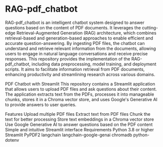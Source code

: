 # RAG-pdf_chatbot

RAG-pdf_chatbot is an intelligent chatbot system designed to answer questions based on the content of PDF documents. It leverages the cutting-edge Retrieval-Augmented Generation (RAG) architecture, which combines retrieval-based and generation-based approaches to enable efficient and accurate question-answering. By ingesting PDF files, the chatbot can understand and retrieve relevant information from the documents, allowing users to engage in natural language conversations and receive precise responses. This repository provides the implementation of the RAG-pdf_chatbot, including data preprocessing, model training, and deployment scripts. It aims to facilitate information retrieval from PDF documents, enhancing productivity and streamlining research across various domains.

PDF Chatbot with Streamlit
This repository contains a Streamlit application that allows users to upload PDF files and ask questions about their content. The application extracts text from the PDFs, processes it into manageable chunks, stores it in a Chroma vector store, and uses Google's Generative AI to provide answers to user queries.

Features
Upload multiple PDF files
Extract text from PDF files
Chunk the text for better processing
Store text embeddings in a Chroma vector store
Use Google Generative AI to answer questions based on the PDF content
Simple and intuitive Streamlit interface
Requirements
Python 3.8 or higher
Streamlit
PyPDF2
langchain
langchain-google-genai
chromadb
python-dotenv
